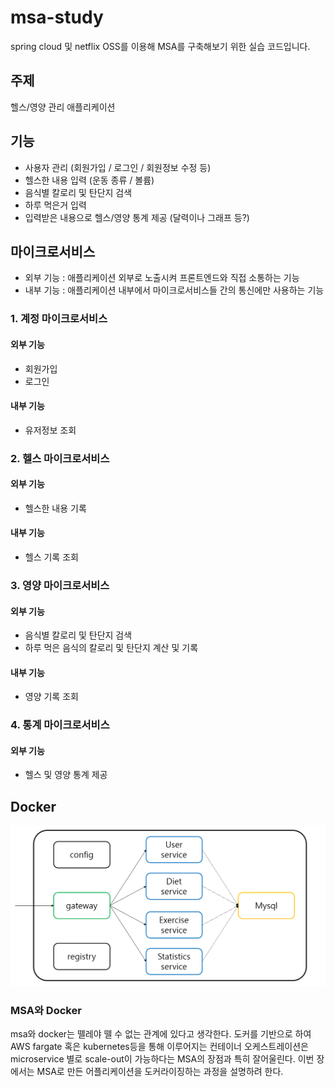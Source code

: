 # msa-study

spring cloud 및 netflix OSS를 이용해 MSA를 구축해보기 위한 실습 코드입니다.

## 주제

헬스/영양 관리 애플리케이션

## 기능
- 사용자 관리 (회원가입 / 로그인 / 회원정보 수정 등)
- 헬스한 내용 입력 (운동 종류 / 볼륨)
- 음식별 칼로리 및 탄단지 검색
- 하루 먹은거 입력
- 입력받은 내용으로 헬스/영양 통계 제공 (달력이나 그래프 등?)

## 마이크로서비스

* 외부 기능 : 애플리케이션 외부로 노출시켜 프론트엔드와 직접 소통하는 기능
* 내부 기능 : 애플리케이션 내부에서 마이크로서비스들 간의 통신에만 사용하는 기능

### 1. 계정 마이크로서비스

#### 외부 기능

- 회원가입
- 로그인

#### 내부 기능

- 유저정보 조회

### 2. 헬스 마이크로서비스

#### 외부 기능
 
- 헬스한 내용 기록

#### 내부 기능

- 헬스 기록 조회

### 3. 영양 마이크로서비스

#### 외부 기능

- 음식별 칼로리 및 탄단지 검색
- 하루 먹은 음식의 칼로리 및 탄단지 계산 및 기록

#### 내부 기능

- 영양 기록 조회

### 4. 통계 마이크로서비스

#### 외부 기능

- 헬스 및 영양 통계 제공

## Docker

![docker](./images/docker-structure.PNG)

### MSA와 Docker

msa와 docker는 뗄레야 뗄 수 없는 관계에 있다고 생각한다. 도커를 기반으로 하여 AWS fargate 혹은 kubernetes등을 통해 이루어지는 컨테이너 오케스트레이션은 microservice 별로 scale-out이 가능하다는 MSA의 장점과 특히 잘어울린다. 이번 장에서는 MSA로 만든 어플리케이션을 도커라이징하는 과정을 설명하려 한다.